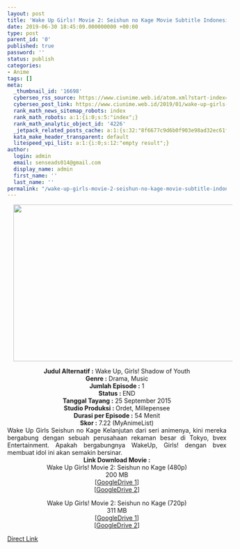 ```yaml
---
layout: post
title: 'Wake Up Girls! Movie 2: Seishun no Kage Movie Subtitle Indonesia'
date: 2019-06-30 18:45:09.000000000 +00:00
type: post
parent_id: '0'
published: true
password: ''
status: publish
categories:
- Anime
tags: []
meta:
  _thumbnail_id: '16698'
  cyberseo_rss_source: https://www.ciunime.web.id/atom.xml?start-index=3751&max-results=150
  cyberseo_post_link: https://www.ciunime.web.id/2019/01/wake-up-girls-movie-2-seishun-no-kage.html
  rank_math_news_sitemap_robots: index
  rank_math_robots: a:1:{i:0;s:5:"index";}
  rank_math_analytic_object_id: '4226'
  _jetpack_related_posts_cache: a:1:{s:32:"8f6677c9d6b0f903e98ad32ec61f8deb";a:2:{s:7:"expires";i:1651596151;s:7:"payload";a:0:{}}}
  kata_make_header_transparent: default
  litespeed_vpi_list: a:1:{i:0;s:12:"empty result";}
author:
  login: admin
  email: senseads014@gmail.com
  display_name: admin
  first_name: ''
  last_name: ''
permalink: "/wake-up-girls-movie-2-seishun-no-kage-movie-subtitle-indonesia/"
---
```

<div class="separator" style="clear: both; text-align: center;"><a href="https://1.bp.blogspot.com/-fRV6BDNwLTY/XFCH3eIVHSI/AAAAAAAAJCk/eQTDGw_Y7Qg4F57YLGD53EDAPrvtW0rnACPcBGAYYCw/s1600/Wake%2BUp%252C%2BGirls%2521%2BMovie%2B2%2B-%2BSeishun%2Bno%2BKage.jpg" imageanchor="1" style="margin-left: 1em; margin-right: 1em;"><img border="0" data-original-height="720" data-original-width="1280" height="360" src="{{ site.baseurl }}/assets/2019/06/Wake%2BUp%252C%2BGirls%2521%2BMovie%2B2%2B-%2BSeishun%2Bno%2BKage.jpg" width="640" /></a></div>
<p>
<div style="text-align: center;"><b>Judul</b><b><b> Alternatif</b> :</b> Wake Up, Girls! Shadow of Youth</div>
<div style="text-align: center;"><b><b>Genre :</b></b> Drama, Music</div>
<div style="text-align: center;"><b>Jumlah Episode :</b> 1<br /><b>Status :&nbsp;</b>END<br /><b>Tanggal Tayang :</b> 25 September 2015<br /><b>Studio Produksi : </b>Ordet, Millepensee<br /><b>Durasi per Episode :</b> 54 Menit</div>
<div style="text-align: center;"><b>Skor :</b> 7.22 (MyAnimeList)</div>
<div style="text-align: center;"></div>
<div style="text-align: justify;">Wake Up Girls Seishun no Kage Kelanjutan dari seri animenya, kini mereka bergabung dengan sebuah perusahaan rekaman besar di Tokyo, bvex Entertainment. Apakah bergabungnya WakeUp, Girls! dengan bvex membuat idol ini akan semakin bersinar.</div>
<div style="text-align: justify;"></div>
<div style="text-align: justify;"></div>
<div style="text-align: center;"><b>Link Download Movie :</b></div>
<div style="text-align: center;"></div>
<div style="text-align: center;">Wake Up Girls! Movie 2: Seishun no Kage (480p)<br />200 MB</div>
<div style="text-align: center;">[<a href="https://drive.google.com/file/d/1FuI1tMAEeUnKT7ccdloEgCPTMQJhsw0o/view" target="_blank" rel="noopener">GoogleDrive 1</a>]<br />[<a href="https://drive.google.com/file/d/1aZFQfpCz926y3U4FDfnAX6ShHPFoE_hg/view" target="_blank" rel="noopener">GoogleDrive 2</a>]</p>
<p>Wake Up Girls! Movie 2: Seishun no Kage (720p)<br />311 MB<br />[<a href="https://drive.google.com/file/d/1lhxiIyb_rshcH0B4R2NfPvCLZHOv9Am0/view" target="_blank" rel="noopener">GoogleDrive 1</a>]<br />[<a href="https://drive.google.com/file/d/1ar7GfWYod4TVAz-vNxIajcGOUq4TgDni/view" target="_blank" rel="noopener">GoogleDrive 2</a>]</div>
<link rel="stylesheet" href="https://cdnjs.cloudflare.com/ajax/libs/font-awesome/4.7.0/css/font-awesome.min.css" />
<div class="divbtn"> <a href="https://handymansurrender.com/fihup8buzv?key=94550f7ce39444073321dde3b8782f97" class="btn"><i class="fa fa-download"></i> Direct Link</a> </div>
